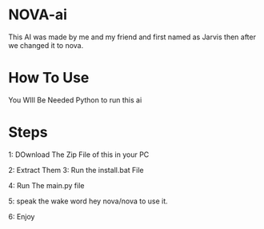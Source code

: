# NOVA-ai

This AI was made by me and my friend and first named as Jarvis then after we changed it to nova.
# How To Use
You WIll Be Needed Python to run this ai
# Steps
1: DOwnload The Zip File of this in your PC

2: Extract Them
3: Run the install.bat File

4: Run The main.py file

5: speak the wake word hey nova/nova to use it.

6: Enjoy

